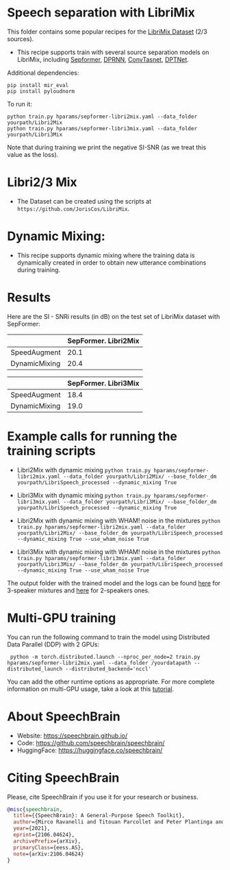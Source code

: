 # Speech separation with LibriMix
This folder contains some popular recipes for the [LibriMix Dataset](https://arxiv.org/pdf/2005.11262.pdf) (2/3 sources).

* This recipe supports train with several source separation models on LibriMix, including [Sepformer](https://arxiv.org/abs/2010.13154), [DPRNN](https://arxiv.org/abs/1910.06379), [ConvTasnet](https://arxiv.org/abs/1809.07454), [DPTNet](https://arxiv.org/abs/2007.13975).

Additional dependencies:
```
pip install mir_eval
pip install pyloudnorm
```

To run it:

```
python train.py hparams/sepformer-libri2mix.yaml --data_folder yourpath/Libri2Mix
python train.py hparams/sepformer-libri3mix.yaml --data_folder yourpath/Libri3Mix

```
Note that during training we print the negative SI-SNR (as we treat this value as the loss).


# Libri2/3 Mix
* The Dataset can be created using the scripts at `https://github.com/JorisCos/LibriMix`.


# Dynamic Mixing:

* This recipe supports dynamic mixing where the training data is dynamically created in order to obtain new utterance combinations during training.

# Results

Here are the SI - SNRi results (in dB) on the test set of LibriMix dataset with SepFormer:

| | SepFormer. Libri2Mix |
| --- | --- |
|SpeedAugment | 20.1|
|DynamicMixing | 20.4|


| | SepFormer. Libri3Mix |
| --- | --- |
|SpeedAugment | 18.4|
|DynamicMixing | 19.0|


# Example calls for running the training scripts

* Libri2Mix with dynamic mixing `python train.py hparams/sepformer-libri2mix.yaml --data_folder yourpath/Libri2Mix/ --base_folder_dm yourpath/LibriSpeech_processed --dynamic_mixing True`

* Libri3Mix with dynamic mixing `python train.py hparams/sepformer-libri3mix.yaml --data_folder yourpath/Libri3Mix/ --base_folder_dm yourpath/LibriSpeech_processed --dynamic_mixing True`

* Libri2Mix with dynamic mixing with WHAM! noise in the mixtures `python train.py hparams/sepformer-libri2mix.yaml --data_folder yourpath/Libri2Mix/ --base_folder_dm yourpath/LibriSpeech_processed --dynamic_mixing True --use_wham_noise True`

* Libri3Mix with dynamic mixing with WHAM! noise in the mixtures `python train.py hparams/sepformer-libri3mix.yaml --data_folder yourpath/Libri3Mix/ --base_folder_dm yourpath/LibriSpeech_processed --dynamic_mixing True --use_wham_noise True`


The output folder with the trained model and the logs can be found [here](https://www.dropbox.com/sh/kmyz7tts9tyg198/AACsDcRwKvelXxEB-k5q1OaIa?dl=0?usp=sharing) for 3-speaker mixtures and [here](https://www.dropbox.com/sh/skkiozml92xtgdo/AAD0eJxgbCTK03kAaILytGtVa?dl=0?usp=sharing) for 2-speakers ones.

# Multi-GPU training

You can run the following command to train the model using Distributed Data Parallel (DDP) with 2 GPUs:

```
 python -m torch.distributed.launch --nproc_per_node=2 train.py hparams/sepformer-libri2mix.yaml --data_folder /yourdatapath --distributed_launch --distributed_backend='nccl'
```
You can add the other runtime options as appropriate. For more complete information on multi-GPU usage, take a look at this [tutorial](https://colab.research.google.com/drive/13pBUacPiotw1IvyffvGZ-HrtBr9T6l15?usp=sharing).


# **About SpeechBrain**
- Website: https://speechbrain.github.io/
- Code: https://github.com/speechbrain/speechbrain/
- HuggingFace: https://huggingface.co/speechbrain/


# **Citing SpeechBrain**
Please, cite SpeechBrain if you use it for your research or business.

```bibtex
@misc{speechbrain,
  title={{SpeechBrain}: A General-Purpose Speech Toolkit},
  author={Mirco Ravanelli and Titouan Parcollet and Peter Plantinga and Aku Rouhe and Samuele Cornell and Loren Lugosch and Cem Subakan and Nauman Dawalatabad and Abdelwahab Heba and Jianyuan Zhong and Ju-Chieh Chou and Sung-Lin Yeh and Szu-Wei Fu and Chien-Feng Liao and Elena Rastorgueva and François Grondin and William Aris and Hwidong Na and Yan Gao and Renato De Mori and Yoshua Bengio},
  year={2021},
  eprint={2106.04624},
  archivePrefix={arXiv},
  primaryClass={eess.AS},
  note={arXiv:2106.04624}
}
```
